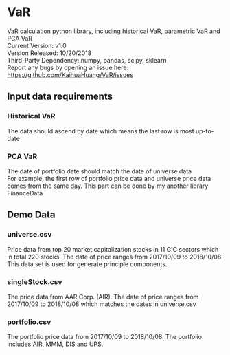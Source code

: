 # VaR
VaR calculation python library, including historical VaR, parametric VaR and PCA VaR  
Current Version: v1.0  
Version Released: 10/20/2018  
Third-Party Dependency: numpy, pandas, scipy, sklearn  
Report any bugs by opening an issue here: https://github.com/KaihuaHuang/VaR/issues  
  
## Input data requirements
### Historical VaR
The data should ascend by date which means the last row is most up-to-date  
  
### PCA VaR
The date of portfolio date should match the date of universe data  
For example, the first row of portfolio price data and universe price data comes from the same day. This part can be done by my another library FinanceData  
  
## Demo Data
### universe.csv  
Price data from top 20 market capitalization stocks in 11 GIC sectors which in total 220 stocks. The date of price ranges from 2017/10/09 to 2018/10/08. This data set is used for generate principle components.  
  
### singleStock.csv
The price data from AAR Corp. (AIR). The date of price ranges from 2017/10/09 to 2018/10/08 which matches the dates in universe.csv

### portfolio.csv  
The portfolio price data from 2017/10/09 to 2018/10/08. The portfolio includes AIR, MMM, DIS and UPS.




